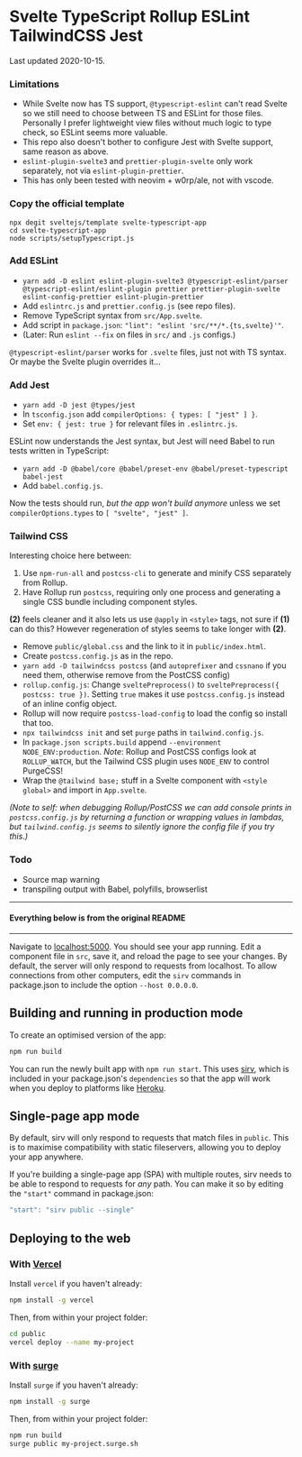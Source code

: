 # Svelte TypeScript Rollup ESLint TailwindCSS Jest

Last updated 2020-10-15.

### Limitations

- While Svelte now has TS support, `@typescript-eslint` can't read Svelte so we still need to choose between TS and ESLint for those files.
Personally I prefer lightweight view files without much logic to type check, so ESLint seems more valuable.
- This repo also doesn't bother to configure Jest with Svelte support, same reason as above.
- `eslint-plugin-svelte3` and `prettier-plugin-svelte` only work separately, not via `eslint-plugin-prettier`.
- This has only been tested with neovim + w0rp/ale, not with vscode.

### Copy the official template

```
npx degit sveltejs/template svelte-typescript-app
cd svelte-typescript-app
node scripts/setupTypescript.js
```

### Add ESLint

- `yarn add -D eslint eslint-plugin-svelte3 @typescript-eslint/parser @typescript-eslint/eslint-plugin prettier prettier-plugin-svelte eslint-config-prettier eslint-plugin-prettier`
- Add `eslintrc.js` and `prettier.config.js` (see repo files).
- Remove TypeScript syntax from `src/App.svelte`.
- Add script in `package.json`: `"lint": "eslint 'src/**/*.{ts,svelte}'"`.
- (Later: Run `eslint --fix` on files in `src/` and `.js` configs.)

`@typescript-eslint/parser` works for `.svelte` files, just not with TS syntax. Or maybe the Svelte plugin overrides it...

### Add Jest

- `yarn add -D jest @types/jest`
- In `tsconfig.json` add `compilerOptions: { types: [ "jest" ] }`.
- Set `env: { jest: true }` for relevant files in `.eslintrc.js`.

ESLint now understands the Jest syntax, but Jest will need Babel to run tests written in TypeScript:

- `yarn add -D @babel/core @babel/preset-env @babel/preset-typescript babel-jest`
- Add `babel.config.js`.

Now the tests should run, *but the app won't build anymore* unless we set `compilerOptions.types` to `[ "svelte", "jest" ]`.

### Tailwind CSS

Interesting choice here between:
1. Use `npm-run-all` and `postcss-cli` to generate and minify CSS separately from Rollup.
2. Have Rollup run `postcss`, requiring only one process and generating a single CSS bundle including component styles.

**(2)** feels cleaner and it also lets us use `@apply` in `<style>` tags, not sure if **(1)** can do this? However regeneration of styles seems to take longer with **(2)**.

- Remove `public/global.css` and the link to it in `public/index.html`.
- Create `postcss.config.js` as in the repo.
- `yarn add -D tailwindcss postcss` (and `autoprefixer` and `cssnano` if you need them, otherwise remove from the PostCSS config)
- `rollup.config.js`: Change `sveltePreprocess()` to `sveltePreprocess({ postcss: true })`. Setting `true` makes it use `postcss.config.js` instead of an inline config object.
- Rollup will now require `postcss-load-config` to load the config so install that too.
- `npx tailwindcss init` and set `purge` paths in `tailwind.config.js`.
- In `package.json scripts.build` append `--environment NODE_ENV:production`. *Note*: Rollup and PostCSS configs look at `ROLLUP_WATCH`, but the Tailwind CSS plugin uses `NODE_ENV` to control PurgeCSS!
- Wrap the `@tailwind base;` stuff in a Svelte component with `<style global>` and import in `App.svelte`.

_(Note to self: when debugging Rollup/PostCSS we can add console prints in `postcss.config.js` by returning a function or wrapping values in lambdas, but `tailwind.config.js` seems to silently ignore the config file if you try this.)_

### Todo

- Source map warning
- transpiling output with Babel, polyfills, browserlist

--------------------------------
#### Everything below is from the original README
--------------------------------

Navigate to [localhost:5000](http://localhost:5000). You should see your app running. Edit a component file in `src`, save it, and reload the page to see your changes.
By default, the server will only respond to requests from localhost. To allow connections from other computers, edit the `sirv` commands in package.json to include the option `--host 0.0.0.0`.


## Building and running in production mode

To create an optimised version of the app:

```bash
npm run build
```

You can run the newly built app with `npm run start`. This uses [sirv](https://github.com/lukeed/sirv), which is included in your package.json's `dependencies` so that the app will work when you deploy to platforms like [Heroku](https://heroku.com).


## Single-page app mode

By default, sirv will only respond to requests that match files in `public`. This is to maximise compatibility with static fileservers, allowing you to deploy your app anywhere.

If you're building a single-page app (SPA) with multiple routes, sirv needs to be able to respond to requests for *any* path. You can make it so by editing the `"start"` command in package.json:

```js
"start": "sirv public --single"
```

## Deploying to the web

### With [Vercel](https://vercel.com)

Install `vercel` if you haven't already:

```bash
npm install -g vercel
```

Then, from within your project folder:

```bash
cd public
vercel deploy --name my-project
```

### With [surge](https://surge.sh/)

Install `surge` if you haven't already:

```bash
npm install -g surge
```

Then, from within your project folder:

```bash
npm run build
surge public my-project.surge.sh
```
